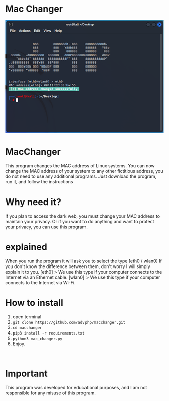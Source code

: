 # Mac Changer
<div align="center">
    <img src="screen.PNG" >
</div>

# MacChanger
This program changes the MAC address of Linux systems.
You can now change the MAC address of your system to any other fictitious address, you do not need to use any additional programs.
Just download the program, run it, and follow the instructions
<br>
# Why need it?
If you plan to access the dark web, you must change your MAC address to maintain your privacy.
Or if you want to do anything and want to protect your privacy, you can use this program.
<br>
# explained
When you run the program it will ask you to select the type [eth0 / wlan0]
If you don't know the difference between them, don't worry I will simply explain it to you.
[eth0] > We use this type if your computer connects to the Internet via an Ethernet cable.
[wlan0] > We use this type if your computer connects to the Internet via Wi-Fi.
<br>
# How to install
1. open terminal
2. ``` git clone https://github.com/advphp/macchanger.git ```
3. ``` cd macchanger ```
4. ``` pip3 install -r requirements.txt ```
5. ``` python3 mac_changer.py ```
6. Enjoy.
<br>

# Important

This program was developed for educational purposes, and I am not responsible for any misuse of this program.
